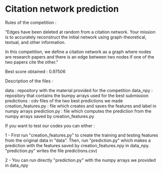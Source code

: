 # Citation network prediction

Rules of the competition :

"Edges have been deleted at random from a citation network. Your mission is to accurately reconstruct the initial network using graph-theoretical, textual, and other information.

In this competition, we define a citation network as a graph where nodes are research papers and there is an edge between two nodes if one of the two papers cite the other."

Best score obtained : 0.97506

Description of the files :

data : repository with the material provided for the competition
data_npy : repository that contains the bumpy arrays used for the best submission
predictions : cdv files of the two best predictions we made
creation_features.py : file which creates and saves the features and label in numpy arrays
prediction.py : file which computes the prediction from the numpy arrays saved by creation_features.py

If you want to test our codes you can either :

1 - First run "creation_features.py" to create the training and testing features from the original data in "data". Then, run "prediction.py" which makes a prediction with the features saved by creation_features.npy in data_npy. "prediction.py" writes the file predictions.csv)

2 - You can run directly "prediction.py" with the numpy arrays we provided in data_npy
